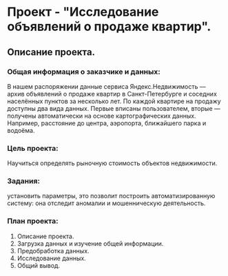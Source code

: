 # Проект - "Исследование объявлений о продаже квартир".
## Описание проекта.
### Общая информация о заказчике и данных: 
В нашем распоряжении данные сервиса Яндекс.Недвижимость — архив объявлений о продаже квартир в Санкт-Петербурге и соседних населённых пунктов за несколько лет. По каждой квартире на продажу доступны два вида данных. Первые вписаны пользователем, вторые — получены автоматически на основе картографических данных. Например, расстояние до центра, аэропорта, ближайшего парка и водоёма.

### Цель проекта: 
Научиться определять рыночную стоимость объектов недвижимости.

### Задания:

установить параметры, это позволит построить автоматизированную систему: она отследит аномалии и мошенническую деятельность.

### План проекта:

1. Описание проекта.
2. Загрузка данных и изучение общей информации.
3. Предобработка данных.
4. Исследование данных.
5. Общий вывод.
